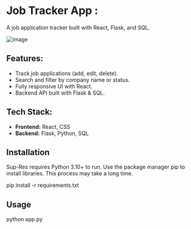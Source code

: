 # Job Tracker App :

A job application tracker built with React, Flask, and SQL.

![image](https://github.com/user-attachments/assets/7a0dc8a1-cd9f-4319-9926-1dcb60b1c9e6)


## Features:
- Track job applications (add, edit, delete).  
- Search and filter by company name or status.  
- Fully responsive UI with React.  
- Backend API built with Flask & SQL.  

## Tech Stack:
- **Frontend:** React, CSS  
- **Backend:** Flask, Python, SQL

## Installation 
Sup-Res requires Python 3.10+ to run. Use the package manager pip to install libraries. This process may take a long time.

pip install -r requirements.txt
## Usage 

python app.py 

